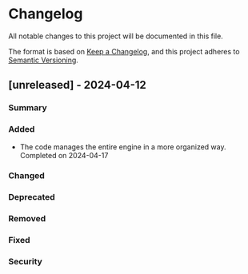 # Changelog

All notable changes to this project will be documented in this file.

The format is based on [Keep a Changelog](https://keepachangelog.com/en/1.0.0/),
and this project adheres to [Semantic Versioning](https://semver.org/spec/v2.0.0.html).

## [unreleased] - 2024-04-12

### Summary

### Added

- The code manages the entire engine in a more organized way. Completed on 2024-04-17

### Changed

### Deprecated

### Removed

### Fixed

### Security

<!-- [1.0.0]:  -->

